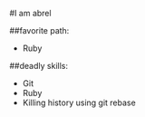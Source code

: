 #I am abrel 

##favorite path: 
 - Ruby


##deadly skills: 
* Git
* Ruby
* Killing history using git rebase

